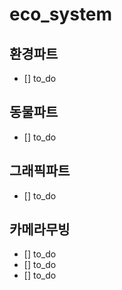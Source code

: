 # eco_system

## 환경파트
- [] to_do
## 동물파트
- [] to_do
## 그래픽파트
- [] to_do
## 카메라무빙
- [] to_do
- [] to_do
- [] to_do
